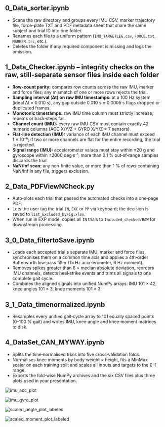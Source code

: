 ## 0_Data_sorter.ipynb
- Scans the raw directory and groups every IMU CSV, marker trajectory file, force-plate TXT and PDF metadata sheet that share the same subject and trial ID into one folder.
- Renames each file to a uniform pattern (`IMU_TARGETLEG.csv`, `FORCE.txt`, `MARKER.trc`, etc.).
- Deletes the folder if any required component is missing and logs the omission.

## 1_Data_Checker.ipynb – integrity checks on the raw, still-separate sensor files inside each folder
- **Row-count parity:** compares row counts across the raw IMU, marker and force files; any mismatch of one or more rows rejects the trial.
- **Sampling interval (Δt) on raw IMU timestamps:** at a 100 Hz system (ideal Δt = 0.010 s), any gap outside 0.010 s ± 0.0005 s flags dropped or duplicated frames.
- **Monotonic timestamps:** raw IMU time column must strictly increase; repeats or back‑steps fail.
- **Channel count (IMU):** every raw IMU CSV must contain exactly 42 numeric columns (ACC X/Y/Z + GYRO X/Y/Z × 7 sensors).
- **Flat‑line detection (IMU):** variance of each IMU channel must exceed 1 × 10⁻⁶; if two or more channels are flat for the entire recording, the trial is rejected.
- **Signal range (IMU):** accelerometer values must stay within ±20 g and gyroscope within ±2000 deg·s⁻¹; more than 0.1 % out‑of‑range samples discards the trial.
- **NaN/Inf scan:** any non‑finite value, or more than 1 % of rows containing NaN/Inf in any file, triggers exclusion.

## 2_Data_PDFViewNCheck.py
- Auto‑plots each trial that passed the automated checks into a one‑page PDF.
- Lets the user tag the trial `IN`, `EXC` or `PP` via keyboard; the decision is saved to `list_Excluded_byFig.xlsx`.
- When run in EXP mode, copies all `IN` trials to `Included_checked/RAW` for downstream processing.

## 3_0_Data_filtertoSave.ipynb
- Loads each accepted trial's separate IMU, marker and force files, synchronises them on a common time axis and applies a 4th‑order Butterworth low‑pass filter (15 Hz accelerometer, 6 Hz moment).
- Removes spikes greater than 8 × median absolute deviation, reorders IMU channels, detects heel‑strike events and trims all signals to one complete gait cycle.
- Combines the aligned signals into unified NumPy arrays: IMU 101 × 42, knee angles 101 × 3, knee moments 101 × 3.

## 3_1_Data_timenormalized.ipynb
- Resamples every unified gait‑cycle array to 101 equally spaced points (0–100 % gait) and writes IMU, knee‑angle and knee‑moment matrices to disk.

## 4_DataSet_CAN_MYWAY.ipynb
- Splits the time‑normalised trials into five cross‑validation folds.
- Normalises knee moments by body‑weight × height, fits a MinMax scaler on each training split and scales all inputs and targets to the 0–1 range.
- Exports the fold‑wise NumPy archives and the six CSV files plus three plots used in your presentation.

![imu_acc_plot](https://github.com/user-attachments/assets/0433bc5c-2adb-4fad-a293-de2027930f1e)

![imu_gyro_plot](https://github.com/user-attachments/assets/842ae24d-0929-475c-af39-7ed1a77439cf)

![scaled_angle_plot_labeled](https://github.com/user-attachments/assets/4a53bcb2-ae87-407a-ae76-8a85fdf5fd5f)

![scaled_moment_plot_labeled](https://github.com/user-attachments/assets/7c0a8add-bba1-4855-8176-5426ef50e763)

